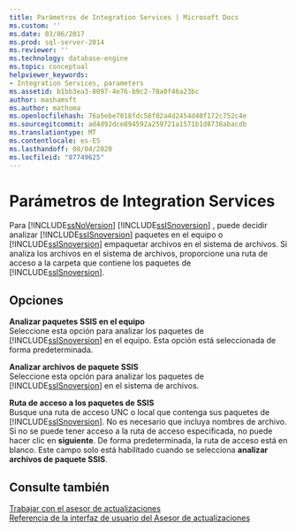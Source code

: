 ```yaml
---
title: Parámetros de Integration Services | Microsoft Docs
ms.custom: ''
ms.date: 03/06/2017
ms.prod: sql-server-2014
ms.reviewer: ''
ms.technology: database-engine
ms.topic: conceptual
helpviewer_keywords:
- Integration Services, parameters
ms.assetid: b1bb3ea3-8097-4e76-b9c2-78a0f46a23bc
author: mashamsft
ms.author: mathoma
ms.openlocfilehash: 76a5ebe7018fdc58f02a4d2454d40f172c752c4e
ms.sourcegitcommit: ad4d92dce894592a259721a1571b1d8736abacdb
ms.translationtype: MT
ms.contentlocale: es-ES
ms.lasthandoff: 08/04/2020
ms.locfileid: "87749625"
---
```

# <a name="integration-services-parameters"></a>Parámetros de Integration Services
  Para [!INCLUDE[ssNoVersion](../../includes/ssnoversion-md.md)] [!INCLUDE[ssISnoversion](../../includes/ssisnoversion-md.md)] , puede decidir analizar [!INCLUDE[ssISnoversion](../../includes/ssisnoversion-md.md)] paquetes en el equipo o [!INCLUDE[ssISnoversion](../../includes/ssisnoversion-md.md)] empaquetar archivos en el sistema de archivos. Si analiza los archivos en el sistema de archivos, proporcione una ruta de acceso a la carpeta que contiene los paquetes de [!INCLUDE[ssISnoversion](../../includes/ssisnoversion-md.md)].  
  
## <a name="options"></a>Opciones  
 **Analizar paquetes SSIS en el equipo**  
 Seleccione esta opción para analizar los paquetes de [!INCLUDE[ssISnoversion](../../includes/ssisnoversion-md.md)] en el equipo. Esta opción está seleccionada de forma predeterminada.  
  
 **Analizar archivos de paquete SSIS**  
 Seleccione esta opción para analizar los paquetes de [!INCLUDE[ssISnoversion](../../includes/ssisnoversion-md.md)] en el sistema de archivos.  
  
 **Ruta de acceso a los paquetes de SSIS**  
 Busque una ruta de acceso UNC o local que contenga sus paquetes de [!INCLUDE[ssISnoversion](../../includes/ssisnoversion-md.md)]. No es necesario que incluya nombres de archivo. Si no se puede tener acceso a la ruta de acceso especificada, no puede hacer clic en **siguiente**. De forma predeterminada, la ruta de acceso está en blanco. Este campo solo está habilitado cuando se selecciona **analizar archivos de paquete SSIS**.  
  
## <a name="see-also"></a>Consulte también  
 [Trabajar con el asesor de actualizaciones](../../../2014/sql-server/install/working-with-upgrade-advisor.md)   
 [Referencia de la interfaz de usuario del Asesor de actualizaciones](../../../2014/sql-server/install/upgrade-advisor-user-interface-reference.md)  
  
  
